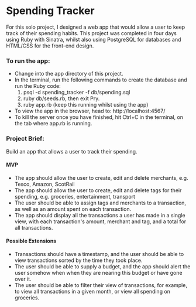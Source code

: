 # Spending Tracker

For this solo project, I designed a web app that would allow a user to keep track of their spending habits. This project was completed in four days using Ruby with Sinatra, whilst also using PostgreSQL for databases and HTML/CSS for the front-end design.

### To run the app:

* Change into the app directory of this project.
* In the terminal, run the following commands to create the database and run the Ruby code:
  1.  psql -d spending_tracker -f db/spending.sql
  2. ruby db/seeds.rb, then exit Pry.
  3. ruby app.rb (keep this running whilst using the app)
* To view the app in the browser, head to: http://localhost:4567/
* To kill the server once you have finished, hit Ctrl+C in the terminal, on the tab where app.rb is running.

### Project Brief:

Build an app that allows a user to track their spending.

#### MVP
* The app should allow the user to create, edit and delete merchants, e.g. Tesco, Amazon, ScotRail
* The app should allow the user to create, edit and delete tags for their spending, e.g. groceries, entertainment, transport
* The user should be able to assign tags and merchants to a transaction, as well as an amount spent on each transaction.
* The app should display all the transactions a user has made in a single view, with each transaction's amount, merchant and tag, and a total for all transactions.

#### Possible Extensions
* Transactions should have a timestamp, and the user should be able to view transactions sorted by the time they took place.
* The user should be able to supply a budget, and the app should alert the user somehow when when they are nearing this budget or have gone over it.
* The user should be able to filter their view of transactions, for example, to view all transactions in a given month, or view all spending on groceries.
